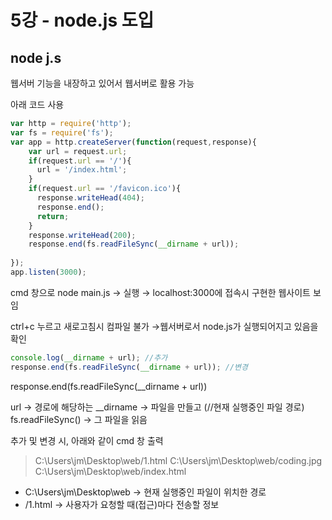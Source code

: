 # 5강 - node.js 도입

## node j.s

웹서버 기능을 내장하고 있어서 웹서버로 활용 가능

아래 코드 사용

```jsx
var http = require('http');
var fs = require('fs');
var app = http.createServer(function(request,response){
    var url = request.url;
    if(request.url == '/'){
      url = '/index.html';
    }
    if(request.url == '/favicon.ico'){
      response.writeHead(404);
      response.end();
      return;
    }
    response.writeHead(200);
    response.end(fs.readFileSync(__dirname + url));
 
});
app.listen(3000);
```

cmd 창으로 node main.js → 실행 → localhost:3000에 접속시 구현한 웹사이트 보임

ctrl+c 누르고 새로고침시 컴파일 불가 →웹서버로서 node.js가 실행되어지고 있음을 확인

```jsx
console.log(__dirname + url); //추가
response.end(fs.readFileSync(__dirname + url)); //변경
```

response.end(fs.readFileSync(__dirname + url))

url → 경로에 해당하는  __dirname → 파일을 만들고 (//현재 실행중인 파일 경로) fs.readFileSync() → 그 파일을 읽음

추가 및 변경 시, 아래와 같이 cmd 창 출력

> C:\Users\jm\Desktop\web/1.html C:\Users\jm\Desktop\web/coding.jpg C:\Users\jm\Desktop\web/index.html

- C:\Users\jm\Desktop\web → 현재 실행중인 파일이 위치한 경로
- /1.html → 사용자가 요청할 때(접근)마다 전송할 정보